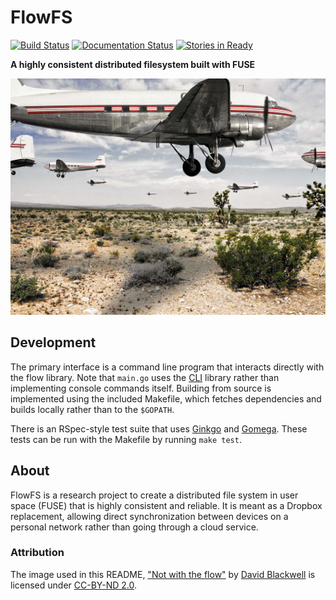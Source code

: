 # FlowFS

[![Build Status][travis_img]][travis_href]
[![Documentation Status][rtdocs_img]][rtdocs_href]
[![Stories in Ready][waffle_img]][waffle_href]

**A highly consistent distributed filesystem built with FUSE**

[![Not with the flow by David Blackwell][planes.jpg]][planes]


## Development

The primary interface is a command line program that interacts directly with the flow library. Note that `main.go` uses the [CLI][cli] library rather than implementing console commands itself. Building from source is implemented using the included Makefile, which fetches dependencies and builds locally rather than to the `$GOPATH`.

There is an RSpec-style test suite that uses [Ginkgo][ginkgo] and [Gomega](gomega). These tests can be run with the Makefile by running `make test`.

## About

FlowFS is a research project to create a distributed file system in user space (FUSE) that is highly consistent and reliable. It is meant as a Dropbox replacement, allowing direct synchronization between devices on a personal network rather than going through a cloud service.

### Attribution

The image used in this README, ["Not with the flow"][planes] by [David Blackwell](https://www.flickr.com/photos/mobilestreetlife/) is licensed under [CC-BY-ND 2.0](https://creativecommons.org/licenses/by-nd/2.0/).

<!-- Link References -->

[travis_img]: https://travis-ci.com/bbengfort/flow.svg?token=5gAjQxGQg8bpYHKH9FmB
[travis_href]: https://travis-ci.com/bbengfort/flow
[waffle_img]: https://badge.waffle.io/bbengfort/flow.png?label=ready&title=Ready
[waffle_href]: https://waffle.io/bbengfort/flow
[rtdocs_img]: https://readthedocs.org/projects/flowfs/badge/?version=latest
[rtdocs_href]: http://flowfs.readthedocs.org/en/latest/?badge=latest
[planes.jpg]: docs/img/planes.jpg
[planes]: https://flic.kr/p/gHrT81
[cli]: https://github.com/codegangsta/cli
[ginkgo]: https://github.com/onsi/ginkgo
[gomega]: https://github.com/onsi/gomgea
